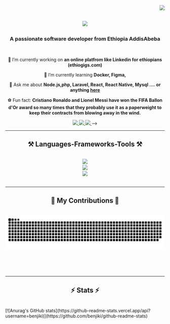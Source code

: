 <img align="right" src="https://visitor-badge.laobi.icu/badge?page_id=benjiki.benjiki" />

<h1 align="center">
    <img src="https://readme-typing-svg.herokuapp.com/?font=Righteous&size=35&center=true&vCenter=true&width=500&height=70&duration=4000&lines=Hi+There!+👋;+I'm+Biniyam+Yoseph!;" />
</h1>

<h3 align="center">A passionate software developer from Ethiopia AddisAbeba</h3>

<br/>

<div align="center">
 
 🔭 I’m currently working on **an online platfrom like Linkedin for ethiopians (ethiogigs.com)**
 
 🌱 I’m currently learning **Docker, Figma,**

💬 Ask me about **Node.js,php, Laravel, React, React Native, Mysql .... or anything [here](https://github.com/benjiki/benjiki/issues)**

⚽ Fun fact: **Cristiano Ronaldo and Lionel Messi have won the FIFA Ballon d'Or award so many times that they probably use it as a paperweight to keep their contracts from blowing away in the wind.**

 </div>
 
<div align="center"> 
  <a href="mailto:biniyamyoseph063@gmail.com">
    <img src="https://img.shields.io/badge/Gmail-333333?style=for-the-badge&logo=gmail&logoColor=red" />
  </a>
  <a href="https://linkedin.com/in/biniyam-yoseph-ba9132248" target="_blank">
    <img src="https://img.shields.io/badge/LinkedIn-0077B5?style=for-the-badge&logo=linkedin&logoColor=white" target="_blank" />
  </a>
  <a href="https://t.me/Benj3465" target="_blank">
    <img src="https://img.shields.io/badge/Telegram-2CA5E0?style=for-the-badge&logo=telegram&logoColor=white" target="_blank" />
  </a>
    
<!--   <a href="https://salesp07.github.io" target="_blank">
     <img src="https://img.shields.io/badge/Portfolio-FF5722?style=for-the-badge&logo=todoist&logoColor=white" target="_blank" /> <!-- sqlite, safari, google-chrome are other good icon options --> -->
  </a>
</div>

 <hr/>
 
<h2 align="center">⚒️ Languages-Frameworks-Tools ⚒️</h2>
<br/>
<div align="center">
    <img src="https://skillicons.dev/icons?i=react,bootstrap,mui,html,css,vscode,github,figma,tailwind,git,r" /><br>
    <img src="https://skillicons.dev/icons?i=laravel,php,bash,dotnet,linux,mint,ps,postman,visualstudio,vscode,windows,yarn" /><br>
    <img src="https://skillicons.dev/icons?i=nodejs,python,javascript,typescript,express,firebase,mongodb,c,java,nextjs,mysql,flask" /><br>
</div>

<br/>
<hr/>

<div align="center">
  <h2>🐍 My Contributions 🐍</h2>
  <br>
  <img alt="snake eating my contributions" src="https://raw.githubusercontent.com/benjiki/benjiki/output/github-contribution-grid-snake.svg" />
  
  <br/><br/><br/>
</div>

<hr/>

<h2 align="center">⚡ Stats ⚡</h2>
<br>
[![Anurag's GitHub stats](https://github-readme-stats.vercel.app/api?username=benjiki)](https://github.com/benjiki/github-readme-stats)
